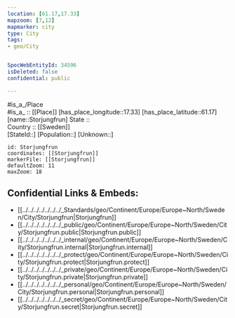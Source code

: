 ```yaml
---
location: [61.17,17.33] 
mapzoom: [7,12] 
mapmarker: city 
type: City
tags:
- geo/City


SpocWebEntityId: 34596
isDeleted: false
confidential: public

---
```

#is_a_/Place  
#is_a_ :: [[Place]] 
[has_place_longitude::17.33] 
[has_place_latitude::61.17] 
[name::Storjungfrun] 
State ::  
Country :: [[Sweden]]  
[StateId::] 
[Population::] 
[Unknown::] 


```leaflet
id: Storjungfrun
coordinates: [[Storjungfrun]] 
markerFile: [[Storjungfrun]] 
defaultZoom: 11 
maxZoom: 18
```


## Confidential Links & Embeds: 
- [[../../../../../../../_Standards/geo/Continent/Europe/Europe~North/Sweden/City/Storjungfrun|Storjungfrun]] 
- [[../../../../../../../_public/geo/Continent/Europe/Europe~North/Sweden/City/Storjungfrun.public|Storjungfrun.public]] 
- [[../../../../../../../_internal/geo/Continent/Europe/Europe~North/Sweden/City/Storjungfrun.internal|Storjungfrun.internal]] 
- [[../../../../../../../_protect/geo/Continent/Europe/Europe~North/Sweden/City/Storjungfrun.protect|Storjungfrun.protect]] 
- [[../../../../../../../_private/geo/Continent/Europe/Europe~North/Sweden/City/Storjungfrun.private|Storjungfrun.private]] 
- [[../../../../../../../_personal/geo/Continent/Europe/Europe~North/Sweden/City/Storjungfrun.personal|Storjungfrun.personal]] 
- [[../../../../../../../_secret/geo/Continent/Europe/Europe~North/Sweden/City/Storjungfrun.secret|Storjungfrun.secret]] 
